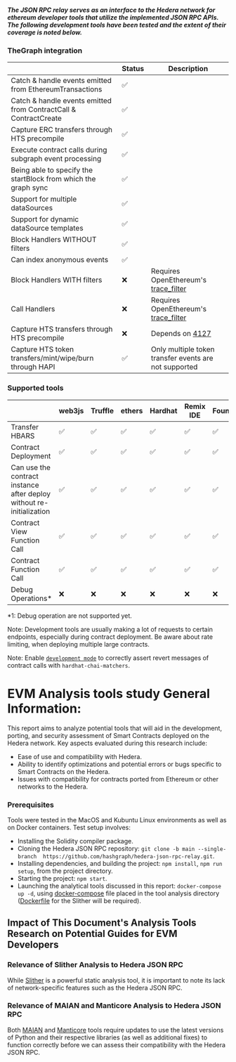 ##### The JSON RPC relay serves as an interface to the Hedera network for ethereum developer tools that utilize the implemented JSON RPC APIs. The following development tools have been tested and the extent of their coverage is noted below.

### TheGraph integration

|                                                                  | Status | Description                                                                                              |
| ---------------------------------------------------------------- | ------ | -------------------------------------------------------------------------------------------------------- |
| Catch & handle events emitted from EthereumTransactions          | ✅     |
| Catch & handle events emitted from ContractCall & ContractCreate | ✅     |
| Capture ERC transfers through HTS precompile                     | ✅     |
| Execute contract calls during subgraph event processing          | ✅     |
| Being able to specify the startBlock from which the graph sync   | ✅     |
| Support for multiple dataSources                                 | ✅     |
| Support for dynamic dataSource templates                         | ✅     |
| Block Handlers WITHOUT filters                                   | ✅     |
| Can index anonymous events                                       | ✅     |
| Block Handlers WITH filters                                      | ❌     | Requires ОpenЕthereum's [trace_filter](https://openethereum.github.io/JSONRPC-trace-module#trace_filter) |
| Call Handlers                                                    | ❌     | Requires ОpenЕthereum's [trace_filter](https://openethereum.github.io/JSONRPC-trace-module#trace_filter) |
| Capture HTS transfers through HTS precompile                     | ❌     | Depends on [4127](https://github.com/hashgraph/hedera-services/issues/4127)                              |
| Capture HTS token transfers/mint/wipe/burn through HAPI          | ✅     | Only multiple token transfer events are not supported                                                    |

### Supported tools

|                                                                      | web3js | Truffle | ethers | Hardhat | Remix IDE | Foundry |
| -------------------------------------------------------------------- | ------ | ------- | ------ | ------- | --------- | ------- |
| Transfer HBARS                                                       | ✅     | ✅      | ✅     | ✅      | ✅        | ✅        |
| Contract Deployment                                                  | ✅     | ✅      | ✅     | ✅      | ✅        |  ✅        |
| Can use the contract instance after deploy without re-initialization | ✅     | ✅      | ✅     | ✅      | ✅        | ✅        |
| Contract View Function Call                                          | ✅     | ✅      | ✅     | ✅      | ✅        | ✅        |
| Contract Function Call                                               | ✅     | ✅      | ✅     | ✅      | ✅        | ✅        |
| Debug Operations\*                                                   | ❌     | ❌      | ❌     | ❌      | ❌        | ❌        |

\*1: Debug operation are not supported yet.

Note:
Development tools are usually making a lot of requests to certain endpoints, especially during contract deployment. Be aware about rate limiting, when deploying multiple large contracts.

Note:
Enable [`development mode`](../docs/dev-mode.md) to correctly assert revert messages of contract calls with `hardhat-chai-matchers`.

# EVM Analysis tools study General Information: 
This report aims to analyze potential tools that will aid in the development, porting, and security assessment
of Smart Contracts deployed on the Hedera network. Key aspects evaluated during this research include:
- Ease of use and compatibility with Hedera.
- Ability to identify optimizations and potential errors or bugs specific to Smart Contracts on the Hedera.
- Issues with compatibility for contracts ported from Ethereum or other networks to the Hedera.
### Prerequisites
Tools were tested in the MacOS and Kubuntu Linux environments as well as on Docker containers. Test setup involves:
- Installing the Solidity compiler package.
- Cloning the Hedera JSON RPC repository: `git clone -b main --single-branch  https://github.com/hashgraph/hedera-json-rpc-relay.git`.
- Installing dependencies, and building the project: `npm install`, `npm run setup`, from the project directory.
- Starting the project: `npm start`.
- Launching the analytical tools discussed in this report: `docker-compose up -d`, using
  [docker-compose](slither-analysis/docker-compose.yaml) file placed in the tool analysis directory ([Dockerfile](slither-analysis/Dockerfile) for the Slither will be required).

## Impact of This Document's Analysis Tools Research on Potential Guides for EVM Developers

### Relevance of Slither Analysis to Hedera JSON RPC

While [Slither](slither-analysis/analysis.md) is a powerful static analysis tool, it is important to note its lack of network-specific features such as the Hedera JSON RPC.

### Relevance of MAIAN and Manticore Analysis to Hedera JSON RPC

Both [MAIAN](maian-analysis/analysis.md) and [Manticore](manticore-analysis/analysis.md) tools require updates to use the latest versions of Python and their respective libraries (as well as additional fixes)
to function correctly before we can assess their compatibility with the Hedera JSON RPC.